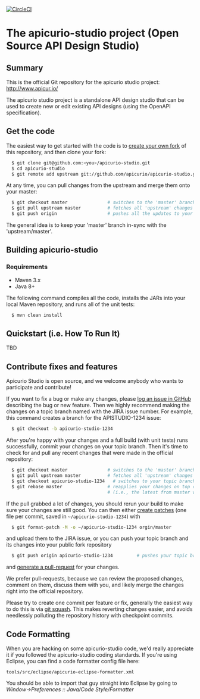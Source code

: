 [![CircleCI](https://circleci.com/gh/Apicurio/apicurio-studio.svg?style=svg)](https://circleci.com/gh/Apicurio/apicurio-studio)

# The apicurio-studio project (Open Source API Design Studio)

## Summary

This is the official Git repository for the apicurio studio project:  http://www.apicur.io/

The apicurio studio project is a standalone API design studio that can be used to create
new or edit existing API designs (using the OpenAPI specification).

## Get the code

The easiest way to get started with the code is to [create your own fork](http://help.github.com/forking/)
of this repository, and then clone your fork:
```bash
  $ git clone git@github.com:<you>/apicurio-studio.git
  $ cd apicurio-studio
  $ git remote add upstream git://github.com/apicurio/apicurio-studio.git
```
At any time, you can pull changes from the upstream and merge them onto your master:
```bash
  $ git checkout master               # switches to the 'master' branch
  $ git pull upstream master          # fetches all 'upstream' changes and merges 'upstream/master' onto your 'master' branch
  $ git push origin                   # pushes all the updates to your fork, which should be in-sync with 'upstream'
```
The general idea is to keep your 'master' branch in-sync with the 'upstream/master'.

## Building apicurio-studio

### Requirements
- Maven 3.x
- Java 8+

The following command compiles all the code, installs the JARs into your local Maven repository, and runs all of the unit tests:
```bash
  $ mvn clean install
```
## Quickstart (i.e. How To Run It)

TBD

## Contribute fixes and features

Apicurio Studio is open source, and we welcome anybody who wants to participate and contribute!

If you want to fix a bug or make any changes, please [log an issue in GitHub](https://github.com/apicurio/apicurio-studio/issues) describing the bug
or new feature. Then we highly recommend making the changes on a topic branch named with the JIRA issue number. For example, this command creates
a branch for the APISTUDIO-1234 issue:
```bash
  $ git checkout -b apicurio-studio-1234
```
After you're happy with your changes and a full build (with unit tests) runs successfully, commit your
changes on your topic branch. Then it's time to check for and pull any recent changes that were made in
the official repository:
```bash
  $ git checkout master               # switches to the 'master' branch
  $ git pull upstream master          # fetches all 'upstream' changes and merges 'upstream/master' onto your 'master' branch
  $ git checkout apicurio-studio-1234   # switches to your topic branch
  $ git rebase master                 # reapplies your changes on top of the latest in master
                                      # (i.e., the latest from master will be the new base for your changes)
```
If the pull grabbed a lot of changes, you should rerun your build to make sure your changes are still good.
You can then either [create patches](http://progit.org/book/ch5-2.html) (one file per commit, saved in `~/apicurio-studio-1234`) with
```bash
  $ git format-patch -M -o ~/apicurio-studio-1234 orgin/master
```
and upload them to the JIRA issue, or you can push your topic branch and its changes into your public fork repository
```bash
  $ git push origin apicurio-studio-1234         # pushes your topic branch into your public fork of apicurio-studio
```
and [generate a pull-request](http://help.github.com/pull-requests/) for your changes.

We prefer pull-requests, because we can review the proposed changes, comment on them,
discuss them with you, and likely merge the changes right into the official repository.

Please try to create one commit per feature or fix, generally the easiest way to do this is via [git squash](https://git-scm.com/book/en/v2/Git-Tools-Rewriting-History#Squashing-Commits).
This makes reverting changes easier, and avoids needlessly polluting the repository history with checkpoint commits.

## Code Formatting

When you are hacking on some apicurio-studio code, we'd really appreciate it if you followed the
apicurio-studio coding standards.  If you're using Eclipse, you can find a code formatter config
file here:
```
tools/src/eclipse/apicurio-eclipse-formatter.xml
```
You should be able to import that guy straight into Eclipse by going to
*Window->Preferences :: Java/Code Style/Formatter*
